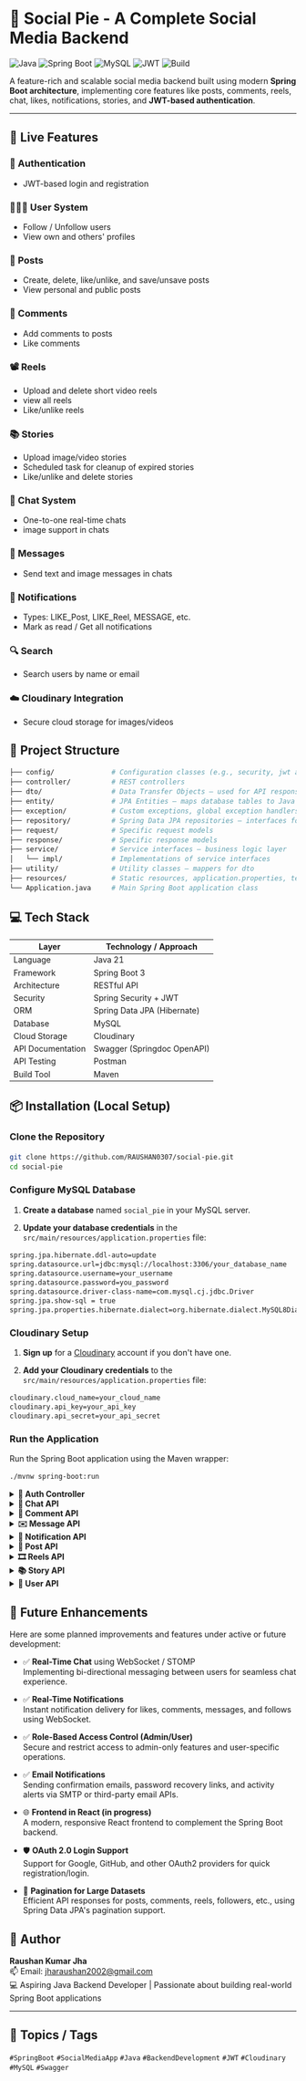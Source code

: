 # 📱 Social Pie - A Complete Social Media Backend

![Java](https://img.shields.io/badge/Java-21-blue)
![Spring Boot](https://img.shields.io/badge/Spring%20Boot-3.2-green)
![MySQL](https://img.shields.io/badge/Database-MySQL-blue)
![JWT](https://img.shields.io/badge/Auth-JWT-orange)
![Build](https://img.shields.io/badge/Build-Maven-blue)

A feature-rich and scalable social media backend built using modern **Spring Boot architecture**, implementing core features like posts, comments, reels, chat, likes, notifications, stories, and **JWT-based authentication**.

---

## 🚀 Live Features

### 🔐 Authentication
- JWT-based login and registration

### 🧑‍🤝‍🧑 User System
- Follow / Unfollow users
- View own and others' profiles

### 📝 Posts
- Create, delete, like/unlike, and save/unsave posts
- View personal and public posts

### 💬 Comments
- Add comments to posts
- Like comments

### 📽️ Reels
- Upload and delete short video reels
- view all reels
- Like/unlike reels

### 📚 Stories
- Upload image/video stories
- Scheduled task for cleanup of expired stories
- Like/unlike and delete stories

### 💬 Chat System
- One-to-one real-time chats
- image support in chats

### 📩 Messages
- Send text and image messages in chats

### 🔔 Notifications
- Types: LIKE_Post, LIKE_Reel, MESSAGE, etc.
- Mark as read / Get all notifications

### 🔍 Search
- Search users by name or email

### ☁️ Cloudinary Integration
- Secure cloud storage for images/videos



## 📂 Project Structure

```bash
├── config/              # Configuration classes (e.g., security, jwt authentication etc)
├── controller/          # REST controllers 
├── dto/                 # Data Transfer Objects – used for API response payloads
├── entity/              # JPA Entities – maps database tables to Java classes
├── exception/           # Custom exceptions, global exception handlers (e.g., @ControllerAdvice)
├── repository/          # Spring Data JPA repositories – interfaces for database operations
├── request/             # Specific request models
├── response/            # Specific response models 
├── service/             # Service interfaces – business logic layer
│   └── impl/            # Implementations of service interfaces
├── utility/             # Utility classes – mappers for dto
├── resources/           # Static resources, application.properties, templates, etc.
└── Application.java     # Main Spring Boot application class
```




## 💻 Tech Stack

| Layer           | Technology / Approach         |
|------------------|-------------------------------|
| Language         | Java 21                       |
| Framework        | Spring Boot 3                 |
| Architecture     | RESTful API                   |
| Security         | Spring Security + JWT         |
| ORM              | Spring Data JPA (Hibernate)   |
| Database         | MySQL                         |
| Cloud Storage    | Cloudinary                    |
| API Documentation| Swagger (Springdoc OpenAPI)   |
| API Testing      | Postman                       |
| Build Tool       | Maven                         |





## 📦 Installation (Local Setup)

### Clone the Repository
```bash
git clone https://github.com/RAUSHAN0307/social-pie.git
cd social-pie
```
### Configure MySQL Database

1. **Create a database** named `social_pie` in your MySQL server.

2. **Update your database credentials** in the `src/main/resources/application.properties` file:

```properties
spring.jpa.hibernate.ddl-auto=update
spring.datasource.url=jdbc:mysql://localhost:3306/your_database_name
spring.datasource.username=your_username
spring.datasource.password=you_password
spring.datasource.driver-class-name=com.mysql.cj.jdbc.Driver
spring.jpa.show-sql = true
spring.jpa.properties.hibernate.dialect=org.hibernate.dialect.MySQL8Dialect
```
### Cloudinary Setup

1. **Sign up** for a [Cloudinary](https://cloudinary.com/) account if you don't have one.

2. **Add your Cloudinary credentials** to the `src/main/resources/application.properties` file:

```properties
cloudinary.cloud_name=your_cloud_name
cloudinary.api_key=your_api_key
cloudinary.api_secret=your_api_secret
```



### Run the Application

Run the Spring Boot application using the Maven wrapper:

```bash
./mvnw spring-boot:run
```

<details>
<summary><b>🔐 Auth Controller</b></summary>

![Auth Controller](screenshots/auth-controller.png)

</details>

<details>
<summary><b>💬 Chat API</b></summary>

![Chat API](screenshots/chat-api.png)

</details>

<details>
<summary><b>📝 Comment API</b></summary>

![Comment API](screenshots/comment-api.png)

</details>

<details>
<summary><b>✉️ Message API</b></summary>

![Message API](screenshots/message-api.png)

</details>

<details>
<summary><b>🔔 Notification API</b></summary>

![Notification API](screenshots/notification-api.png)

</details>

<details>
<summary><b>📰 Post API</b></summary>

![Post API](screenshots/post-api.png)

</details>

<details>
<summary><b>🎞️ Reels API</b></summary>

![Reels API](screenshots/reels-api.png)

</details>

<details>
<summary><b>📚 Story API</b></summary>

![Story API](screenshots/story-api.png)

</details>

<details>
<summary><b>👤 User API</b></summary>

![User API](screenshots/user-api.png)

</details>






## 📘 Future Enhancements

Here are some planned improvements and features under active or future development:

- ✅ **Real-Time Chat** using WebSocket / STOMP  
  Implementing bi-directional messaging between users for seamless chat experience.

- ✅ **Real-Time Notifications**  
  Instant notification delivery for likes, comments, messages, and follows using WebSocket.

- ✅ **Role-Based Access Control (Admin/User)**  
  Secure and restrict access to admin-only features and user-specific operations.

- ✅ **Email Notifications**  
  Sending confirmation emails, password recovery links, and activity alerts via SMTP or third-party email APIs.

- 🌐 **Frontend in React (in progress)**  
  A modern, responsive React frontend to complement the Spring Boot backend.

- 🛡️ **OAuth 2.0 Login Support**  
  Support for Google, GitHub, and other OAuth2 providers for quick registration/login.

- 📄 **Pagination for Large Datasets**  
  Efficient API responses for posts, comments, reels, followers, etc., using Spring Data JPA's pagination support.




## 📧 Author

**Raushan Kumar Jha**  
📫 Email: jharaushan2002@gmail.com  
💻 Aspiring Java Backend Developer | Passionate about building real-world Spring Boot applications

---

## 🔖 Topics / Tags

`#SpringBoot` `#SocialMediaApp` `#Java` `#BackendDevelopment` `#JWT` `#Cloudinary` `#MySQL` `#Swagger`



